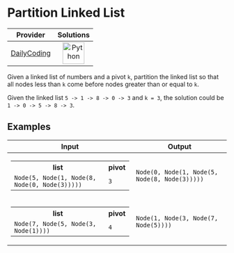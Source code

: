 # Partition Linked List

<!-- INFO TABLE BEGIN -->

| Provider                                              | Solutions                                                                                                                                        |
| :---------------------------------------------------: | :----------------------------------------------------------------------------------------------------------------------------------------------: |
| [DailyCoding](../../../docs/providers/DailyCoding.md) | [<img src="https://res.cloudinary.com/rascaltwo/image/upload/v1631924087/python_xzdlti.svg" alt="Python" title="Python" width="50" />](solve.py) |

<!-- INFO TABLE END -->

Given a linked list of numbers and a pivot `k`, partition the linked list so that all nodes less than `k` come before nodes greater than or equal to `k`.

Given the linked list `5 -> 1 -> 8 -> 0 -> 3` and `k = 3`, the solution could be `1 -> 0 -> 5 -> 8 -> 3`.

## Examples

| Input                                                                                                                          | Output                                        |
| ------------------------------------------------------------------------------------------------------------------------------ | --------------------------------------------- |
| <table><tr><th>list</th><th>pivot</th></tr><tr><td>`Node(5, Node(1, Node(8, Node(0, Node(3)))))`</td><td>`3`</td></tr></table> | `Node(0, Node(1, Node(5, Node(8, Node(3)))))` |
| <table><tr><th>list</th><th>pivot</th></tr><tr><td>`Node(7, Node(5, Node(3, Node(1))))`</td><td>`4`</td></tr></table>          | `Node(1, Node(3, Node(7, Node(5))))`          |
